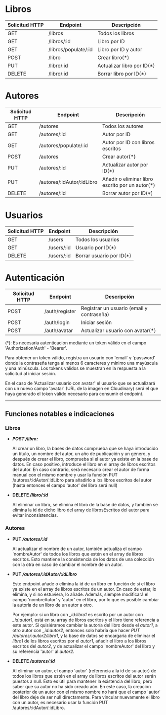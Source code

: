 # Libros
| Solicitud HTTP | Endpoint         | Descripción                 |
| -------------- | ---------------- | --------------------------- |
| GET            | /libros          | Todos los libros           |
| GET            | /libros/:id       | Libro por ID               |
| GET            | /libros/populate/:id | Libro por ID y autor    |
| POST           | /libro           | Crear libro(*)             |
| PUT            | /libro/:id       | Actualizar libro por ID(*)    |
| DELETE         | /libro/:id       | Borrar libro por ID(*)   |

# Autores
| Solicitud HTTP | Endpoint         | Descripción                 |
| -------------- | ---------------- | --------------------------- |
| GET            | /autores          | Todos los autores           |
| GET            | /autores/:id       | Autor por ID               |
| GET            | /autores/populate/:id | Autor por ID con libros escritos |
| POST           | /autores           | Crear autor(*)                |
| PUT            | /autores/:id       | Actualizar autor por ID(*)   |
| PUT            | /autores/:idAutor/:idLibro       | Añadir o eliminar libro escrito por un autor(*)    |
| DELETE         | /autores/:id       | Borrar autor por ID(*)        |

# Usuarios
| Solicitud HTTP | Endpoint         | Descripción                 |
| -------------- | ---------------- | --------------------------- |
| GET            | /users          | Todos los usuarios         |
| GET            | /users/:id       | Usuario por ID(*)           |
| DELETE         | /users/:id       | Borrar usuario por ID(*)        |

# Autenticación
| Solicitud HTTP | Endpoint         | Descripción                 |
| -------------- | ---------------- | --------------------------- |
| POST            | /auth/register          | Registrar un usuario (email y contraseña)          |
| POST            | /auth/login          | Iniciar sesión          |
| POST            | /auth/avatar          | Actualizar usuario con avatar(*)         |


(*): Es necesaria autenticación mediante un token válido en el campo 'Authorization/Auth' - 'Bearer'.

Para obtener un token válido, registra un usuario con 'email' y 'password' donde la contraseña tenga al menos 6 caracteres y mínimo una mayúscula y una minúscula. Los tokens válidos se muestran en la respuesta a la solicitud al iniciar sesión.

En el caso de 'Actualizar usuario con avatar' el usuario que se actualizará con un nuevo campo 'avatar' (URL de la imagen en Cloudinary) será el que haya generado el token válido necesario para consumir el endpoint.

--- 

## Funciones notables e indicaciones

### Libros

* __*POST /libro:*__

    Al crear un libro, la bases de datos comprueba que se haya introducido un título, un nombre del autor, un año de publicación y un género, y después de crear el libro, comprueba si el autor ya existe en la base de datos. En caso positivo, introduce el libro en el array de libros escritos del autor. En caso contrario, será necesario crear el autor de forma manual con el mismo nombre y usar la función PUT /autores/:idAutor/:idLibro para añadirlo a los libros escritos del autor (hasta entonces el campo 'autor' del libro será null)

* __DELETE */libro/:id*__

    Al eliminar un libro, se elimina el libro de la base de datos, y también se elimina la id de dicho libro del array de librosEscritos del autor para evitar inconsistencias.

### Autores

* __PUT */autores/:id*__

    Al actualizar el nombre de un autor, también actualiza el campo 'nombreAutor' de todos los libros que estén en el array de libros escritos. Esto mantiene la consistencia de los datos de una colección con la otra en caso de cambiar el nombre de un autor.

* __PUT */autores/:idAutor/:idLibro*__

    Este endpoint añade o elimina la id de un libro en función de si el libro ya existe en el array de libros escritos de un autor. En caso de estar, lo elimina, y si no estuviera, lo añade. Además, siempre modificará el campo 'nombreAutor' y 'autor' en el libro, por lo que es posible cambiar la autoría de un libro de un autor a otro. 
    
    Por ejemplo: si un libro con *_id:libro1* es escrito por un autor con *_id:autor1*, está en su array de libros escritos y el libro tiene referencia a este autor. Si quisiéramos cambiar la autoría del libro desde el *autor1*, a otro autor con *_id:autor2*, entonces solo habría que hacer *PUT /autores/:autor2/libro1*, y la base de datos se encargaría de eliminar el *libro1* de los libros escritos por el *autor1*, añadir el libro a los libros escritos del *autor2*, y de actualizar el campo 'nombreAutor' del libro y su referencia 'autor' al *autor2*.

* __DELETE */autores/:id*__

    Al eliminar un autor, el campo 'autor' (referencia a la id de su autor) de todos los libros que estén en el array de libros escritos del autor serán puestos a null. Esto es útil para mantener la existencia del libro, pero saber que su autor no ha sido creado aún. En este caso, la creación posterior de un autor con el mismo nombre no hará que el campo 'autor' del libro deje de ser null directamente. Para vincular nuevamente el libro con un autor, es necesario usar la función PUT /autores/:idAutor/:idLibro.
    

